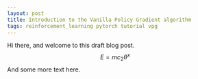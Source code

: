 ```yaml
---
layout: post
title: Introduction to the Vanilla Policy Gradient algorithm
tags: reinforcement_learning pytorch tutorial vpg
---
```

Hi there, and welcome to this draft blog post.
$$ E = mc_{2} \theta^x  $$
And some more text here.
